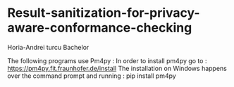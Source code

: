 # Result-sanitization-for-privacy-aware-conformance-checking
Horia-Andrei turcu Bachelor

The following programs use Pm4py :
In order to install pm4py go to : https://pm4py.fit.fraunhofer.de/install
The installation on Windows happens over the command prompt and running : pip install pm4py

